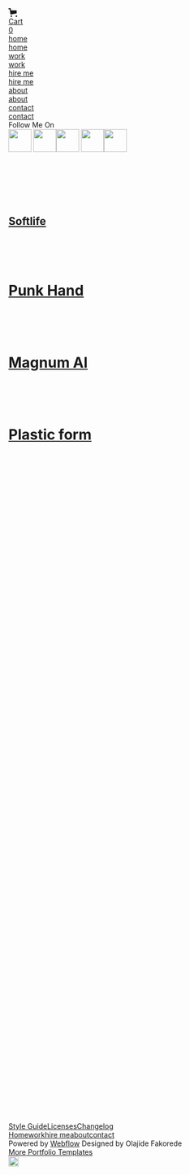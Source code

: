 <!DOCTYPE html>
<!-- This site was created in Webflow. https://www.webflow.com -->
<!-- Last Published: Tue Feb 20 2024 22:51:12 GMT+0000 (Coordinated Universal Time) -->
<html data-wf-domain="georgemaxwell.webflow.io" data-wf-page="63b651c3218127b90bfe8bf8" data-wf-site="63b57776402c77650eb13f9f">

<head>
    <meta charset="utf-8" />
    <title>Home - George Maxwell Webflow Ecommerce website template</title>
    <meta content="George Maxwell is a portfolio webflow website template with modern interactions and animations. Perfect for freelacers and creatives" name="description" />
    <meta content="Home - George Maxwell Webflow Ecommerce website template" property="og:title" />
    <meta content="George Maxwell is a portfolio webflow website template with modern interactions and animations. Perfect for freelacers and creatives" property="og:description" />
    <meta content="https://assets-global.website-files.com/63b57776402c77650eb13f9f/63c8a1890bec5cfe57b49a73_thum.png" property="og:image" />
    <meta content="Home - George Maxwell Webflow Ecommerce website template" property="twitter:title" />
    <meta content="George Maxwell is a portfolio webflow website template with modern interactions and animations. Perfect for freelacers and creatives" property="twitter:description" />
    <meta content="https://assets-global.website-files.com/63b57776402c77650eb13f9f/63c8a1890bec5cfe57b49a73_thum.png" property="twitter:image" />
    <meta property="og:type" content="website" />
    <meta content="summary_large_image" name="twitter:card" />
    <meta content="width=device-width, initial-scale=1" name="viewport" />
    <meta content="Webflow" name="generator" />
    <link href="https://assets-global.website-files.com/63b57776402c77650eb13f9f/css/georgemaxwell.webflow.3ec76671e.css" rel="stylesheet" type="text/css" />
    <link href="https://fonts.googleapis.com" rel="preconnect" />
    <link href="https://fonts.gstatic.com" rel="preconnect" crossorigin="anonymous" />
    <script src="https://ajax.googleapis.com/ajax/libs/webfont/1.6.26/webfont.js" type="text/javascript"></script>
    <script type="text/javascript">
        WebFont.load({
            google: {
                families: ["Open Sans:300,300italic,400,400italic,600,600italic,700,700italic,800,800italic", "Gantari:100,200,300,regular,500,600,700,800,900"]
            }
        });
    </script>
    <script type="text/javascript">
        ! function(o, c) {
            var n = c.documentElement,
                t = " w-mod-";
            n.className += t + "js", ("ontouchstart" in o || o.DocumentTouch && c instanceof DocumentTouch) && (n.className += t + "touch")
        }(window, document);
    </script>
    <link href="https://assets-global.website-files.com/63b57776402c77650eb13f9f/63bd72c1040947a72ec6f5db_favicon-32x32.png" rel="shortcut icon" type="image/x-icon" />
    <link href="https://assets-global.website-files.com/63b57776402c77650eb13f9f/63bd73169a78d24054004e71_android-chrome-512x512.png" rel="apple-touch-icon" />
    <script type="text/javascript">
        window.__WEBFLOW_CURRENCY_SETTINGS = {
            "currencyCode": "USD",
            "symbol": "$",
            "decimal": ".",
            "fractionDigits": 2,
            "group": ",",
            "template": "{{wf {\"path\":\"symbol\",\"type\":\"PlainText\"} }} {{wf {\"path\":\"amount\",\"type\":\"CommercePrice\"} }} {{wf {\"path\":\"currencyCode\",\"type\":\"PlainText\"} }}",
            "hideDecimalForWholeNumbers": false
        };
    </script>
</head>

<body class="body">
    <div class="menu">
        <div class="top-menu-wrapper"><a href="#" class="logo-link-block w-inline-block"><img src="https://assets-global.website-files.com/63b57776402c77650eb13f9f/63bd75b5fbe4b90fd47debba_logo%202.jpg" loading="lazy" alt="" class="main-logo"/></a>
            <div class="menu-right-wrapper">
                <div class="cart-main-wrapper">
                    <div data-node-type="commerce-cart-wrapper" data-open-product="" data-wf-cart-type="modal" data-wf-cart-query="query Dynamo2 {
  database {
    id
    commerceOrder {
      comment
      extraItems {
        name
        pluginId
        pluginName
        price {
          value
          unit
          decimalValue
          string
        }
      }
      id
      startedOn
      statusFlags {
        hasDownloads
        hasSubscription
        isFreeOrder
        requiresShipping
      }
      subtotal {
        value
        unit
        decimalValue
        string
      }
      total {
        value
        unit
        decimalValue
        string
      }
      updatedOn
      userItems {
        count
        id
        price {
          value
          unit
          decimalValue
          string
        }
        product {
          id
          cmsLocaleId
          f__draft_0ht
          f__archived_0ht
          f_name_
          f_sku_properties_3dr {
            id
            name
            enum {
              id
              name
              slug
            }
          }
        }
        rowTotal {
          value
          unit
          decimalValue
          string
        }
        sku {
          cmsLocaleId
          f__draft_0ht
          f__archived_0ht
          f_main_image_4dr {
            url
            file {
              size
              origFileName
              createdOn
              updatedOn
              mimeType
              width
              height
              variants {
                origFileName
                quality
                height
                width
                s3Url
                error
                size
              }
            }
            alt
          }
          f_sku_values_3dr {
            property {
              id
            }
            value {
              id
            }
          }
          id
        }
        subscriptionFrequency
        subscriptionInterval
        subscriptionTrial
      }
      userItemsCount
    }
  }
  site {
    id
    commerce {
      businessAddress {
        country
      }
      defaultCountry
      defaultCurrency
      quickCheckoutEnabled
    }
  }
}" data-wf-page-link-href-prefix="" class="w-commerce-commercecartwrapper"><a href="#" data-node-type="commerce-cart-open-link" aria-haspopup="dialog" aria-label="Open cart" role="button" class="w-commerce-commercecartopenlink cart-button w-inline-block"><svg class="w-commerce-commercecartopenlinkicon" width="17px" height="17px" viewBox="0 0 17 17"><g stroke="none" stroke-width="1" fill="none" fill-rule="evenodd"><path d="M2.60592789,2 L0,2 L0,0 L4.39407211,0 L4.84288393,4 L16,4 L16,9.93844589 L3.76940945,12.3694378 L2.60592789,2 Z M15.5,17 C14.6715729,17 14,16.3284271 14,15.5 C14,14.6715729 14.6715729,14 15.5,14 C16.3284271,14 17,14.6715729 17,15.5 C17,16.3284271 16.3284271,17 15.5,17 Z M5.5,17 C4.67157288,17 4,16.3284271 4,15.5 C4,14.6715729 4.67157288,14 5.5,14 C6.32842712,14 7,14.6715729 7,15.5 C7,16.3284271 6.32842712,17 5.5,17 Z" fill="currentColor" fill-rule="nonzero"></path></g></svg><div class="w-inline-block">Cart</div><div data-wf-bindings="%5B%7B%22innerHTML%22%3A%7B%22type%22%3A%22Number%22%2C%22filter%22%3A%7B%22type%22%3A%22numberPrecision%22%2C%22params%22%3A%5B%220%22%2C%22numberPrecision%22%5D%7D%2C%22dataPath%22%3A%22database.commerceOrder.userItemsCount%22%7D%7D%5D" class="w-commerce-commercecartopenlinkcount">0</div></a>
                        <div
                            data-node-type="commerce-cart-container-wrapper" style="display:none" class="w-commerce-commercecartcontainerwrapper w-commerce-commercecartcontainerwrapper--cartType-modal cart-wrapper">
                            <div role="dialog" data-node-type="commerce-cart-container" class="w-commerce-commercecartcontainer cart-container">
                                <div class="w-commerce-commercecartheader">
                                    <h4 class="w-commerce-commercecartheading">Your Cart</h4><a href="#" data-node-type="commerce-cart-close-link" role="button" aria-label="Close cart" class="w-commerce-commercecartcloselink w-inline-block"><svg class="icon-3" width="16px" height="16px" viewBox="0 0 16 16"><g stroke="none" stroke-width="1" fill="none" fill-rule="evenodd"><g fill-rule="nonzero" fill="#333333"><polygon points="6.23223305 8 0.616116524 13.6161165 2.38388348 15.3838835 8 9.76776695 13.6161165 15.3838835 15.3838835 13.6161165 9.76776695 8 15.3838835 2.38388348 13.6161165 0.616116524 8 6.23223305 2.38388348 0.616116524 0.616116524 2.38388348 6.23223305 8"></polygon></g></g></svg></a></div>
                                <div
                                    class="w-commerce-commercecartformwrapper">
                                    <form data-node-type="commerce-cart-form" style="display:none" class="w-commerce-commercecartform">
                                        <script type="text/x-wf-template" id="wf-template-5ebc6c02-4c44-6096-412c-3600ea5b270e">%3Cdiv%20class%3D%22w-commerce-commercecartitem%22%3E%3Cimg%20src%3D%22https%3A%2F%2Fassets-global.website-files.com%2Fplugins%2FBasic%2Fassets%2Fplaceholder.60f9b1840c.svg%22%20data-wf-bindings%3D%22%255B%257B%2522src%2522%253A%257B%2522type%2522%253A%2522ImageRef%2522%252C%2522filter%2522%253A%257B%2522type%2522%253A%2522identity%2522%252C%2522params%2522%253A%255B%255D%257D%252C%2522dataPath%2522%253A%2522database.commerceOrder.userItems%255B%255D.sku.f_main_image_4dr%2522%257D%257D%255D%22%20alt%3D%22%22%20class%3D%22w-commerce-commercecartitemimage%20cart-image%20w-dyn-bind-empty%22%2F%3E%3Cdiv%20class%3D%22w-commerce-commercecartiteminfo%22%3E%3Cdiv%20data-wf-bindings%3D%22%255B%257B%2522innerHTML%2522%253A%257B%2522type%2522%253A%2522PlainText%2522%252C%2522filter%2522%253A%257B%2522type%2522%253A%2522identity%2522%252C%2522params%2522%253A%255B%255D%257D%252C%2522dataPath%2522%253A%2522database.commerceOrder.userItems%255B%255D.product.f_name_%2522%257D%257D%255D%22%20class%3D%22w-commerce-commercecartproductname%20text-block-6%20w-dyn-bind-empty%22%3E%3C%2Fdiv%3E%3Cdiv%20data-wf-bindings%3D%22%255B%257B%2522innerHTML%2522%253A%257B%2522type%2522%253A%2522CommercePrice%2522%252C%2522filter%2522%253A%257B%2522type%2522%253A%2522price%2522%252C%2522params%2522%253A%255B%255D%257D%252C%2522dataPath%2522%253A%2522database.commerceOrder.userItems%255B%255D.price%2522%257D%257D%255D%22%20class%3D%22cart-price%22%3E%24%C2%A00.00%C2%A0USD%3C%2Fdiv%3E%3Cscript%20type%3D%22text%2Fx-wf-template%22%20id%3D%22wf-template-5ebc6c02-4c44-6096-412c-3600ea5b2715%22%3E%253Cli%253E%253Cspan%2520data-wf-bindings%253D%2522%25255B%25257B%252522innerHTML%252522%25253A%25257B%252522type%252522%25253A%252522PlainText%252522%25252C%252522filter%252522%25253A%25257B%252522type%252522%25253A%252522identity%252522%25252C%252522params%252522%25253A%25255B%25255D%25257D%25252C%252522dataPath%252522%25253A%252522database.commerceOrder.userItems%25255B%25255D.product.f_sku_properties_3dr%25255B%25255D.name%252522%25257D%25257D%25255D%2522%253E%253C%252Fspan%253E%253Cspan%253E%253A%2520%253C%252Fspan%253E%253Cspan%2520data-wf-bindings%253D%2522%25255B%25257B%252522innerHTML%252522%25253A%25257B%252522type%252522%25253A%252522CommercePropValues%252522%25252C%252522filter%252522%25253A%25257B%252522type%252522%25253A%252522identity%252522%25252C%252522params%252522%25253A%25255B%25255D%25257D%25252C%252522dataPath%252522%25253A%252522database.commerceOrder.userItems%25255B%25255D.product.f_sku_properties_3dr%25255B%25255D%252522%25257D%25257D%25255D%2522%253E%253C%252Fspan%253E%253C%252Fli%253E%3C%2Fscript%3E%3Cul%20data-wf-bindings%3D%22%255B%257B%2522optionSets%2522%253A%257B%2522type%2522%253A%2522CommercePropTable%2522%252C%2522filter%2522%253A%257B%2522type%2522%253A%2522identity%2522%252C%2522params%2522%253A%255B%255D%257D%252C%2522dataPath%2522%253A%2522database.commerceOrder.userItems%255B%255D.product.f_sku_properties_3dr%5B%5D%2522%257D%257D%252C%257B%2522optionValues%2522%253A%257B%2522type%2522%253A%2522CommercePropValues%2522%252C%2522filter%2522%253A%257B%2522type%2522%253A%2522identity%2522%252C%2522params%2522%253A%255B%255D%257D%252C%2522dataPath%2522%253A%2522database.commerceOrder.userItems%255B%255D.sku.f_sku_values_3dr%2522%257D%257D%255D%22%20class%3D%22w-commerce-commercecartoptionlist%22%20data-wf-collection%3D%22database.commerceOrder.userItems%255B%255D.product.f_sku_properties_3dr%22%20data-wf-template-id%3D%22wf-template-5ebc6c02-4c44-6096-412c-3600ea5b2715%22%3E%3Cli%3E%3Cspan%20data-wf-bindings%3D%22%255B%257B%2522innerHTML%2522%253A%257B%2522type%2522%253A%2522PlainText%2522%252C%2522filter%2522%253A%257B%2522type%2522%253A%2522identity%2522%252C%2522params%2522%253A%255B%255D%257D%252C%2522dataPath%2522%253A%2522database.commerceOrder.userItems%255B%255D.product.f_sku_properties_3dr%255B%255D.name%2522%257D%257D%255D%22%3E%3C%2Fspan%3E%3Cspan%3E%3A%20%3C%2Fspan%3E%3Cspan%20data-wf-bindings%3D%22%255B%257B%2522innerHTML%2522%253A%257B%2522type%2522%253A%2522CommercePropValues%2522%252C%2522filter%2522%253A%257B%2522type%2522%253A%2522identity%2522%252C%2522params%2522%253A%255B%255D%257D%252C%2522dataPath%2522%253A%2522database.commerceOrder.userItems%255B%255D.product.f_sku_properties_3dr%255B%255D%2522%257D%257D%255D%22%3E%3C%2Fspan%3E%3C%2Fli%3E%3C%2Ful%3E%3Ca%20href%3D%22%23%22%20role%3D%22button%22%20aria-label%3D%22Remove%20item%20from%20cart%22%20data-wf-bindings%3D%22%255B%257B%2522data-commerce-sku-id%2522%253A%257B%2522type%2522%253A%2522ItemRef%2522%252C%2522filter%2522%253A%257B%2522type%2522%253A%2522identity%2522%252C%2522params%2522%253A%255B%255D%257D%252C%2522dataPath%2522%253A%2522database.commerceOrder.userItems%255B%255D.sku.id%2522%257D%257D%255D%22%20class%3D%22remove-button%20w-inline-block%22%20data-wf-cart-action%3D%22remove-item%22%20data-commerce-sku-id%3D%22%22%3E%3Cdiv%20class%3D%22text-block-5%22%3ERemove%3C%2Fdiv%3E%3C%2Fa%3E%3C%2Fdiv%3E%3Cinput%20aria-label%3D%22Update%20quantity%22%20data-wf-bindings%3D%22%255B%257B%2522value%2522%253A%257B%2522type%2522%253A%2522Number%2522%252C%2522filter%2522%253A%257B%2522type%2522%253A%2522numberPrecision%2522%252C%2522params%2522%253A%255B%25220%2522%252C%2522numberPrecision%2522%255D%257D%252C%2522dataPath%2522%253A%2522database.commerceOrder.userItems%255B%255D.count%2522%257D%257D%252C%257B%2522data-commerce-sku-id%2522%253A%257B%2522type%2522%253A%2522ItemRef%2522%252C%2522filter%2522%253A%257B%2522type%2522%253A%2522identity%2522%252C%2522params%2522%253A%255B%255D%257D%252C%2522dataPath%2522%253A%2522database.commerceOrder.userItems%255B%255D.sku.id%2522%257D%257D%255D%22%20class%3D%22w-commerce-commercecartquantity%20cart-quantity%22%20required%3D%22%22%20pattern%3D%22%5E%5B0-9%5D%2B%24%22%20inputMode%3D%22numeric%22%20type%3D%22number%22%20name%3D%22quantity%22%20autoComplete%3D%22off%22%20data-wf-cart-action%3D%22update-item-quantity%22%20data-commerce-sku-id%3D%22%22%20value%3D%221%22%2F%3E%3C%2Fdiv%3E</script>
                                        <div
                                            class="w-commerce-commercecartlist" data-wf-collection="database.commerceOrder.userItems" data-wf-template-id="wf-template-5ebc6c02-4c44-6096-412c-3600ea5b270e">
                                            <div class="w-commerce-commercecartitem"><img src="https://assets-global.website-files.com/plugins/Basic/assets/placeholder.60f9b1840c.svg" data-wf-bindings="%5B%7B%22src%22%3A%7B%22type%22%3A%22ImageRef%22%2C%22filter%22%3A%7B%22type%22%3A%22identity%22%2C%22params%22%3A%5B%5D%7D%2C%22dataPath%22%3A%22database.commerceOrder.userItems%5B%5D.sku.f_main_image_4dr%22%7D%7D%5D"
                                                    alt="" class="w-commerce-commercecartitemimage cart-image w-dyn-bind-empty" />
                                                <div class="w-commerce-commercecartiteminfo">
                                                    <div data-wf-bindings="%5B%7B%22innerHTML%22%3A%7B%22type%22%3A%22PlainText%22%2C%22filter%22%3A%7B%22type%22%3A%22identity%22%2C%22params%22%3A%5B%5D%7D%2C%22dataPath%22%3A%22database.commerceOrder.userItems%5B%5D.product.f_name_%22%7D%7D%5D"
                                                        class="w-commerce-commercecartproductname text-block-6 w-dyn-bind-empty"></div>
                                                    <div data-wf-bindings="%5B%7B%22innerHTML%22%3A%7B%22type%22%3A%22CommercePrice%22%2C%22filter%22%3A%7B%22type%22%3A%22price%22%2C%22params%22%3A%5B%5D%7D%2C%22dataPath%22%3A%22database.commerceOrder.userItems%5B%5D.price%22%7D%7D%5D"
                                                        class="cart-price">$ 0.00 USD</div>
                                                    <script type="text/x-wf-template" id="wf-template-5ebc6c02-4c44-6096-412c-3600ea5b2715">%3Cli%3E%3Cspan%20data-wf-bindings%3D%22%255B%257B%2522innerHTML%2522%253A%257B%2522type%2522%253A%2522PlainText%2522%252C%2522filter%2522%253A%257B%2522type%2522%253A%2522identity%2522%252C%2522params%2522%253A%255B%255D%257D%252C%2522dataPath%2522%253A%2522database.commerceOrder.userItems%255B%255D.product.f_sku_properties_3dr%255B%255D.name%2522%257D%257D%255D%22%3E%3C%2Fspan%3E%3Cspan%3E%3A%20%3C%2Fspan%3E%3Cspan%20data-wf-bindings%3D%22%255B%257B%2522innerHTML%2522%253A%257B%2522type%2522%253A%2522CommercePropValues%2522%252C%2522filter%2522%253A%257B%2522type%2522%253A%2522identity%2522%252C%2522params%2522%253A%255B%255D%257D%252C%2522dataPath%2522%253A%2522database.commerceOrder.userItems%255B%255D.product.f_sku_properties_3dr%255B%255D%2522%257D%257D%255D%22%3E%3C%2Fspan%3E%3C%2Fli%3E</script>
                                                    <ul
                                                        data-wf-bindings="%5B%7B%22optionSets%22%3A%7B%22type%22%3A%22CommercePropTable%22%2C%22filter%22%3A%7B%22type%22%3A%22identity%22%2C%22params%22%3A%5B%5D%7D%2C%22dataPath%22%3A%22database.commerceOrder.userItems%5B%5D.product.f_sku_properties_3dr[]%22%7D%7D%2C%7B%22optionValues%22%3A%7B%22type%22%3A%22CommercePropValues%22%2C%22filter%22%3A%7B%22type%22%3A%22identity%22%2C%22params%22%3A%5B%5D%7D%2C%22dataPath%22%3A%22database.commerceOrder.userItems%5B%5D.sku.f_sku_values_3dr%22%7D%7D%5D"
                                                        class="w-commerce-commercecartoptionlist" data-wf-collection="database.commerceOrder.userItems%5B%5D.product.f_sku_properties_3dr" data-wf-template-id="wf-template-5ebc6c02-4c44-6096-412c-3600ea5b2715">
                                                        <li><span data-wf-bindings="%5B%7B%22innerHTML%22%3A%7B%22type%22%3A%22PlainText%22%2C%22filter%22%3A%7B%22type%22%3A%22identity%22%2C%22params%22%3A%5B%5D%7D%2C%22dataPath%22%3A%22database.commerceOrder.userItems%5B%5D.product.f_sku_properties_3dr%5B%5D.name%22%7D%7D%5D"></span><span>: </span>
                                                            <span
                                                                data-wf-bindings="%5B%7B%22innerHTML%22%3A%7B%22type%22%3A%22CommercePropValues%22%2C%22filter%22%3A%7B%22type%22%3A%22identity%22%2C%22params%22%3A%5B%5D%7D%2C%22dataPath%22%3A%22database.commerceOrder.userItems%5B%5D.product.f_sku_properties_3dr%5B%5D%22%7D%7D%5D"></span>
                                                        </li>
                                                        </ul>
                                                        <a href="#" role="button" aria-label="Remove item from cart" data-wf-bindings="%5B%7B%22data-commerce-sku-id%22%3A%7B%22type%22%3A%22ItemRef%22%2C%22filter%22%3A%7B%22type%22%3A%22identity%22%2C%22params%22%3A%5B%5D%7D%2C%22dataPath%22%3A%22database.commerceOrder.userItems%5B%5D.sku.id%22%7D%7D%5D"
                                                            class="remove-button w-inline-block" data-wf-cart-action="remove-item" data-commerce-sku-id="">
                                                            <div class="text-block-5">Remove</div>
                                                        </a>
                                                </div><input aria-label="Update quantity" data-wf-bindings="%5B%7B%22value%22%3A%7B%22type%22%3A%22Number%22%2C%22filter%22%3A%7B%22type%22%3A%22numberPrecision%22%2C%22params%22%3A%5B%220%22%2C%22numberPrecision%22%5D%7D%2C%22dataPath%22%3A%22database.commerceOrder.userItems%5B%5D.count%22%7D%7D%2C%7B%22data-commerce-sku-id%22%3A%7B%22type%22%3A%22ItemRef%22%2C%22filter%22%3A%7B%22type%22%3A%22identity%22%2C%22params%22%3A%5B%5D%7D%2C%22dataPath%22%3A%22database.commerceOrder.userItems%5B%5D.sku.id%22%7D%7D%5D"
                                                    class="w-commerce-commercecartquantity cart-quantity" required="" pattern="^[0-9]+$" inputMode="numeric" type="number" name="quantity" autoComplete="off" data-wf-cart-action="update-item-quantity" data-commerce-sku-id=""
                                                    value="1" /></div>
                            </div>
                            <div class="w-commerce-commercecartfooter">
                                <div aria-atomic="true" aria-live="polite" class="w-commerce-commercecartlineitem">
                                    <div class="text-block-6">Subtotal</div>
                                    <div data-wf-bindings="%5B%7B%22innerHTML%22%3A%7B%22type%22%3A%22CommercePrice%22%2C%22filter%22%3A%7B%22type%22%3A%22price%22%2C%22params%22%3A%5B%5D%7D%2C%22dataPath%22%3A%22database.commerceOrder.subtotal%22%7D%7D%5D"
                                        class="w-commerce-commercecartordervalue text-block-6"></div>
                                </div>
                                <div>
                                    <div data-node-type="commerce-cart-quick-checkout-actions" style="display:none">
                                        <a role="button" tabindex="0" aria-label="Apple Pay" aria-haspopup="dialog" data-node-type="commerce-cart-apple-pay-button" style="background-image:-webkit-named-image(apple-pay-logo-white);background-size:100% 50%;background-position:50% 50%;background-repeat:no-repeat"
                                            class="w-commerce-commercecartapplepaybutton" tabindex="0">
                                            <div></div>
                                        </a><a role="button" tabindex="0" aria-haspopup="dialog" data-node-type="commerce-cart-quick-checkout-button" style="display:none" class="w-commerce-commercecartquickcheckoutbutton"><svg class="w-commerce-commercequickcheckoutgoogleicon" xmlns="http://www.w3.org/2000/svg" xmlns:xlink="http://www.w3.org/1999/xlink" width="16" height="16" viewBox="0 0 16 16"><defs><polygon id="google-mark-a" points="0 .329 3.494 .329 3.494 7.649 0 7.649"></polygon><polygon id="google-mark-c" points=".894 0 13.169 0 13.169 6.443 .894 6.443"></polygon></defs><g fill="none" fill-rule="evenodd"><path fill="#4285F4" d="M10.5967,12.0469 L10.5967,14.0649 L13.1167,14.0649 C14.6047,12.6759 15.4577,10.6209 15.4577,8.1779 C15.4577,7.6339 15.4137,7.0889 15.3257,6.5559 L7.8887,6.5559 L7.8887,9.6329 L12.1507,9.6329 C11.9767,10.6119 11.4147,11.4899 10.5967,12.0469"></path><path fill="#34A853" d="M7.8887,16 C10.0137,16 11.8107,15.289 13.1147,14.067 C13.1147,14.066 13.1157,14.065 13.1167,14.064 L10.5967,12.047 C10.5877,12.053 10.5807,12.061 10.5727,12.067 C9.8607,12.556 8.9507,12.833 7.8887,12.833 C5.8577,12.833 4.1387,11.457 3.4937,9.605 L0.8747,9.605 L0.8747,11.648 C2.2197,14.319 4.9287,16 7.8887,16"></path><g transform="translate(0 4)"><mask id="google-mark-b" fill="#fff"><use xlink:href="#google-mark-a"></use></mask><path fill="#FBBC04" d="M3.4639,5.5337 C3.1369,4.5477 3.1359,3.4727 3.4609,2.4757 L3.4639,2.4777 C3.4679,2.4657 3.4749,2.4547 3.4789,2.4427 L3.4939,0.3287 L0.8939,0.3287 C0.8799,0.3577 0.8599,0.3827 0.8459,0.4117 C-0.2821,2.6667 -0.2821,5.3337 0.8459,7.5887 L0.8459,7.5997 C0.8549,7.6167 0.8659,7.6317 0.8749,7.6487 L3.4939,5.6057 C3.4849,5.5807 3.4729,5.5587 3.4639,5.5337" mask="url(#google-mark-b)"></path></g><mask id="google-mark-d" fill="#fff"><use xlink:href="#google-mark-c"></use></mask><path fill="#EA4335" d="M0.894,4.3291 L3.478,6.4431 C4.113,4.5611 5.843,3.1671 7.889,3.1671 C9.018,3.1451 10.102,3.5781 10.912,4.3671 L13.169,2.0781 C11.733,0.7231 9.85,-0.0219 7.889,0.0001 C4.941,0.0001 2.245,1.6791 0.894,4.3291" mask="url(#google-mark-d)"></path></g></svg><svg class="w-commerce-commercequickcheckoutmicrosofticon" xmlns="http://www.w3.org/2000/svg" width="16" height="16" viewBox="0 0 16 16"><g fill="none" fill-rule="evenodd"><polygon fill="#F05022" points="7 7 1 7 1 1 7 1"></polygon><polygon fill="#7DB902" points="15 7 9 7 9 1 15 1"></polygon><polygon fill="#00A4EE" points="7 15 1 15 1 9 7 9"></polygon><polygon fill="#FFB700" points="15 15 9 15 9 9 15 9"></polygon></g></svg><div>Pay with browser.</div></a></div>
                                    <a
                                        href="/checkout" value="Continue to Checkout" data-node-type="cart-checkout-button" class="w-commerce-commercecartcheckoutbutton checkout-button" data-loading-text="Hang Tight...">Continue to Checkout</a>
                                        <div data-wf-paypal-button="{&quot;layout&quot;:&quot;vertical&quot;,&quot;color&quot;:&quot;black&quot;,&quot;shape&quot;:&quot;rect&quot;,&quot;label&quot;:&quot;checkout&quot;,&quot;tagline&quot;:false,&quot;note&quot;:true}"
                                            class="paypal"></div>
                                </div>
                            </div>
                            </form>
                            <div class="w-commerce-commercecartemptystate">
                                <div aria-live="polite" aria-label="This cart is empty">No items found.</div>
                            </div>
                            <div aria-live="assertive" style="display:none" data-node-type="commerce-cart-error" class="w-commerce-commercecarterrorstate error-state-2">
                                <div class="w-cart-error-msg" data-w-cart-quantity-error="Product is not available in this quantity." data-w-cart-general-error="Something went wrong when adding this item to the cart." data-w-cart-checkout-error="Checkout is disabled on this site."
                                    data-w-cart-cart_order_min-error="The order minimum was not met. Add more items to your cart to continue." data-w-cart-subscription_error-error="Before you purchase, please use your email invite to verify your address so we can send order updates.">Product is not available in this quantity.</div>
                            </div>
                    </div>
                </div>
            </div>
        </div>
    </div>
    <div data-w-id="5ebc6c02-4c44-6096-412c-3600ea5b2736" class="menu-hamburger-wrapper"><img src="https://assets-global.website-files.com/63b57776402c77650eb13f9f/63ba7974cfc084570a6a1bc8_hamburger.webp" loading="lazy" alt="" class="menu-hamburger-icon" /><img src="https://assets-global.website-files.com/63b57776402c77650eb13f9f/63ba7974cfc08438536a1bc6_close.webp"
            loading="lazy" alt="" class="menu-close-icon" /></div>
    </div>
    </div>
    <div class="full-screen-menu">
        <div class="menu-wrapper">
            <div class="left">
                <a href="/" aria-current="page" class="menu-link-block w-inline-block w--current">
                    <div class="white-outline-menu">home</div>
                    <div class="white-outline-menu second">home</div>
                </a>
                <a href="/work" class="menu-link-block w-inline-block">
                    <div class="white-outline-menu">work</div>
                    <div class="white-outline-menu second">work</div>
                </a>
                <a href="/hire-me" class="menu-link-block w-inline-block">
                    <div class="white-outline-menu">hire me</div>
                    <div class="white-outline-menu second">hire me</div>
                </a>
                <a href="/about" class="menu-link-block w-inline-block">
                    <div class="white-outline-menu">about</div>
                    <div class="white-outline-menu second">about</div>
                </a>
                <a href="/contact" class="menu-link-block w-inline-block">
                    <div class="white-outline-menu">contact</div>
                    <div class="white-outline-menu second">contact</div>
                </a>
            </div>
            <div class="right">
                <div class="follow-me-wrapper">
                    <div class="follow-me">Follow Me On</div>
                </div>
                <div class="social-links"><a data-w-id="5ebc6c02-4c44-6096-412c-3600ea5b275a" href="http://www.facebook.com" target="_blank" class="social-icon-link w-inline-block"><img src="https://assets-global.website-files.com/63b57776402c77650eb13f9f/63ba83fe18d4e0282532c3e9_facebook-app-symbol%20(1).png" loading="lazy" width="45" alt=""/></a>
                    <a
                        href="http://www.twitter.com" target="_blank" class="social-icon-link w-inline-block"><img src="https://assets-global.website-files.com/63b57776402c77650eb13f9f/63ba83fa15cbc75d2a8cb7b0_twitter.png" loading="lazy" width="45" alt="" /></a><a href="http://www.instagram.com" target="_blank" class="social-icon-link w-inline-block"><img src="https://assets-global.website-files.com/63b57776402c77650eb13f9f/63ba83f8e6b85e9b517106e3_instagram.png" loading="lazy" width="45" alt=""/></a>
                        <a
                            href="#" target="_blank" class="social-icon-link w-inline-block"><img src="https://assets-global.website-files.com/63b57776402c77650eb13f9f/63ba83f93d3d7a28305b86b1_linkedin.png" loading="lazy" width="45" alt="" /></a><a href="http://www.youtube.com" target="_blank" class="social-icon-link w-inline-block"><img src="https://assets-global.website-files.com/63b57776402c77650eb13f9f/63ba83feae7aab50149c9cbb_youtube.png" loading="lazy" width="45" alt=""/></a></div>
            </div>
        </div>
    </div>
    </div>
    <div class="hero-section"><img class="hero-image" src="https://assets-global.website-files.com/63b57776402c77650eb13f9f/63b57ba207797437b6103fe0_christopher-campbell-Xo4YvBp6IBM-unsplash.jpg" alt="" style="opacity:0" sizes="(max-width: 767px) 100vw, (max-width: 991px) 90vw, 50vw"
            data-w-id="72662cdc-a6f4-d5b0-686c-ffff7f494406" loading="lazy" srcset="https://assets-global.website-files.com/63b57776402c77650eb13f9f/63b57ba207797437b6103fe0_christopher-campbell-Xo4YvBp6IBM-unsplash-p-500.jpg 500w, https://assets-global.website-files.com/63b57776402c77650eb13f9f/63b57ba207797437b6103fe0_christopher-campbell-Xo4YvBp6IBM-unsplash-p-800.jpg 800w, https://assets-global.website-files.com/63b57776402c77650eb13f9f/63b57ba207797437b6103fe0_christopher-campbell-Xo4YvBp6IBM-unsplash-p-1080.jpg 1080w, https://assets-global.website-files.com/63b57776402c77650eb13f9f/63b57ba207797437b6103fe0_christopher-campbell-Xo4YvBp6IBM-unsplash-p-1600.jpg 1600w, https://assets-global.website-files.com/63b57776402c77650eb13f9f/63b57ba207797437b6103fe0_christopher-campbell-Xo4YvBp6IBM-unsplash.jpg 1920w"
        />
        <h1 data-w-id="277ba81f-c73c-24c5-2b56-55473fc36072" style="opacity:0" class="hero-heading-outline">George maxwell</h1>
    </div>
    <div data-w-id="d7a73ded-bdd2-fd59-9160-927ef7d88bbe" class="track">
        <div class="camera">
            <div class="frame">
                <div class="item">
                    <div class="collection-list-wrapper w-dyn-list">
                        <div role="list" class="collection-list first w-dyn-items">
                            <div role="listitem" class="collection-item w-dyn-item">
                                <a data-w-id="6e0ff2d2-2cb8-88fc-4c30-7c59ce5937a6" href="/portfolio/softlife" class="link-block w-inline-block">
                                    <div class="image-wrapper"><img src="https://assets-global.website-files.com/63b5882c1786c11ede9e605b/63b6837a89ebb45b4e3ef358_shubham-dhage-mjl0yIdSi18-unsplash.jpg" loading="lazy" alt="" sizes="(max-width: 479px) 93vw, 99vw" srcset="https://assets-global.website-files.com/63b5882c1786c11ede9e605b/63b6837a89ebb45b4e3ef358_shubham-dhage-mjl0yIdSi18-unsplash-p-500.jpg 500w, https://assets-global.website-files.com/63b5882c1786c11ede9e605b/63b6837a89ebb45b4e3ef358_shubham-dhage-mjl0yIdSi18-unsplash-p-800.jpg 800w, https://assets-global.website-files.com/63b5882c1786c11ede9e605b/63b6837a89ebb45b4e3ef358_shubham-dhage-mjl0yIdSi18-unsplash-p-1080.jpg 1080w, https://assets-global.website-files.com/63b5882c1786c11ede9e605b/63b6837a89ebb45b4e3ef358_shubham-dhage-mjl0yIdSi18-unsplash-p-1600.jpg 1600w, https://assets-global.website-files.com/63b5882c1786c11ede9e605b/63b6837a89ebb45b4e3ef358_shubham-dhage-mjl0yIdSi18-unsplash.jpg 1920w"
                                            class="porftolio-image" />
                                        <div class="portfolio-details">
                                            <h2 class="portfolio-heading">Softlife</h2>
                                        </div>
                                        <div class="hover-wrapper">
                                            <div style="opacity:0" class="icon-wrapper"><img src="https://assets-global.website-files.com/63b57776402c77650eb13f9f/63b62a1f9be4fb40dcc4b567_right-down.png" loading="lazy" width="50" alt="" class="hover-icon" /></div>
                                        </div>
                                    </div>
                                </a>
                            </div>
                        </div>
                    </div>
                </div>
                <div class="item">
                    <div class="collection-list-wrapper w-dyn-list">
                        <div role="list" class="collection-list second w-dyn-items">
                            <div role="listitem" class="collection-item w-dyn-item">
                                <a data-w-id="a7dfeb5b-34fc-aa83-a8ab-265193e6c468" href="/portfolio/punk-hand" class="link-block w-inline-block">
                                    <div class="image-wrapper"><img src="https://assets-global.website-files.com/63b5882c1786c11ede9e605b/63b67d5b8a44f085690edcef_axel-ruffini-iulnjpZyWnc-unsplash.jpg" loading="lazy" alt="" sizes="(max-width: 479px) 93vw, 99vw" srcset="https://assets-global.website-files.com/63b5882c1786c11ede9e605b/63b67d5b8a44f085690edcef_axel-ruffini-iulnjpZyWnc-unsplash-p-500.jpg 500w, https://assets-global.website-files.com/63b5882c1786c11ede9e605b/63b67d5b8a44f085690edcef_axel-ruffini-iulnjpZyWnc-unsplash-p-800.jpg 800w, https://assets-global.website-files.com/63b5882c1786c11ede9e605b/63b67d5b8a44f085690edcef_axel-ruffini-iulnjpZyWnc-unsplash-p-1080.jpg 1080w, https://assets-global.website-files.com/63b5882c1786c11ede9e605b/63b67d5b8a44f085690edcef_axel-ruffini-iulnjpZyWnc-unsplash-p-1600.jpg 1600w, https://assets-global.website-files.com/63b5882c1786c11ede9e605b/63b67d5b8a44f085690edcef_axel-ruffini-iulnjpZyWnc-unsplash.jpg 1920w"
                                            class="porftolio-image" />
                                        <div class="portfolio-details">
                                            <h1 class="portfolio-heading">Punk Hand</h1>
                                        </div>
                                        <div class="hover-wrapper">
                                            <div style="opacity:0" class="icon-wrapper"><img src="https://assets-global.website-files.com/63b57776402c77650eb13f9f/63b62a1f9be4fb40dcc4b567_right-down.png" loading="lazy" width="50" alt="" class="hover-icon" /></div>
                                        </div>
                                    </div>
                                </a>
                            </div>
                        </div>
                    </div>
                </div>
                <div class="item">
                    <div class="collection-list-wrapper w-dyn-list">
                        <div role="list" class="collection-list third w-dyn-items">
                            <div role="listitem" class="collection-item w-dyn-item">
                                <a data-w-id="07ba8e05-b1d1-8a6d-fe04-a2f11de6fd59" href="/portfolio/magnum-ai" class="link-block w-inline-block">
                                    <div class="image-wrapper"><img src="https://assets-global.website-files.com/63b5882c1786c11ede9e605b/63b67e9d150d75ac86896f7c_pexels-pavel-danilyuk-8294624.jpg" loading="lazy" alt="" sizes="(max-width: 479px) 93vw, 99vw" srcset="https://assets-global.website-files.com/63b5882c1786c11ede9e605b/63b67e9d150d75ac86896f7c_pexels-pavel-danilyuk-8294624-p-500.jpg 500w, https://assets-global.website-files.com/63b5882c1786c11ede9e605b/63b67e9d150d75ac86896f7c_pexels-pavel-danilyuk-8294624-p-800.jpg 800w, https://assets-global.website-files.com/63b5882c1786c11ede9e605b/63b67e9d150d75ac86896f7c_pexels-pavel-danilyuk-8294624-p-1080.jpg 1080w, https://assets-global.website-files.com/63b5882c1786c11ede9e605b/63b67e9d150d75ac86896f7c_pexels-pavel-danilyuk-8294624.jpg 1279w"
                                            class="porftolio-image" />
                                        <div class="portfolio-details">
                                            <h1 class="portfolio-heading">Magnum AI</h1>
                                        </div>
                                        <div class="hover-wrapper">
                                            <div style="opacity:0" class="icon-wrapper"><img src="https://assets-global.website-files.com/63b57776402c77650eb13f9f/63b62a1f9be4fb40dcc4b567_right-down.png" loading="lazy" width="50" alt="" class="hover-icon" /></div>
                                        </div>
                                    </div>
                                </a>
                            </div>
                        </div>
                    </div>
                </div>
                <div class="item">
                    <div class="collection-list-wrapper w-dyn-list">
                        <div role="list" class="collection-list fourth w-dyn-items">
                            <div role="listitem" class="collection-item w-dyn-item">
                                <a data-w-id="2a7e196f-4876-b641-266c-6a26977a1317" href="/portfolio/plastic-form" class="link-block w-inline-block">
                                    <div class="image-wrapper"><img src="https://assets-global.website-files.com/63b5882c1786c11ede9e605b/63b67f940236ebf56f9a0897_vinicius-amnx-amano-OHPdgstNFGs-unsplash.jpg" loading="lazy" alt="" sizes="(max-width: 479px) 93vw, 99vw" srcset="https://assets-global.website-files.com/63b5882c1786c11ede9e605b/63b67f940236ebf56f9a0897_vinicius-amnx-amano-OHPdgstNFGs-unsplash-p-500.jpg 500w, https://assets-global.website-files.com/63b5882c1786c11ede9e605b/63b67f940236ebf56f9a0897_vinicius-amnx-amano-OHPdgstNFGs-unsplash-p-800.jpg 800w, https://assets-global.website-files.com/63b5882c1786c11ede9e605b/63b67f940236ebf56f9a0897_vinicius-amnx-amano-OHPdgstNFGs-unsplash-p-1080.jpg 1080w, https://assets-global.website-files.com/63b5882c1786c11ede9e605b/63b67f940236ebf56f9a0897_vinicius-amnx-amano-OHPdgstNFGs-unsplash-p-1600.jpg 1600w, https://assets-global.website-files.com/63b5882c1786c11ede9e605b/63b67f940236ebf56f9a0897_vinicius-amnx-amano-OHPdgstNFGs-unsplash.jpg 1920w"
                                            class="porftolio-image" />
                                        <div class="portfolio-details">
                                            <h1 class="portfolio-heading">Plastic form</h1>
                                        </div>
                                        <div class="hover-wrapper">
                                            <div style="opacity:0" class="icon-wrapper"><img src="https://assets-global.website-files.com/63b57776402c77650eb13f9f/63b62a1f9be4fb40dcc4b567_right-down.png" loading="lazy" width="50" alt="" class="hover-icon" /></div>
                                        </div>
                                    </div>
                                </a>
                            </div>
                        </div>
                    </div>
                </div>
            </div>
        </div>
    </div>
    <div class="see-all-work">
        <a data-w-id="1dd223e7-9643-2369-36fd-56f4c73c9f17" href="/work" class="link-button w-inline-block">
            <h2 data-w-id="f134c589-2463-9d62-5258-17a977d2d263" style="opacity:0" class="h1-heading">See all work</h2>
            <div data-w-id="018f066f-1adc-712a-8c66-daf69bccb98b" style="opacity:0" class="icon-wrapper-list _2">
                <div class="icon-wrapper margin"><img src="https://assets-global.website-files.com/63b57776402c77650eb13f9f/63b62a1f9be4fb40dcc4b567_right-down.png" loading="lazy" width="50" alt="" class="hover-icon" /></div>
                <div class="icon-wrapper margin"><img src="https://assets-global.website-files.com/63b57776402c77650eb13f9f/63b62a1f9be4fb40dcc4b567_right-down.png" loading="lazy" width="50" alt="" class="hover-icon" /></div>
            </div>
        </a>
    </div>
    <div class="section">
        <div class="container w-container">
            <div class="w-layout-grid grid">
                <div id="w-node-dd03d857-c752-e4f6-af3a-e29d4fee42aa-0bfe8bf8" class="sticky">
                    <h2 data-w-id="abceeb14-620c-7ea1-e640-a44934c93087" style="opacity:0">my Services</h2>
                </div>
                <div data-w-id="13a2881d-1ac1-aa28-5aeb-452b1007804f" style="opacity:0" class="services">
                    <div id="w-node-_3342c1b7-aaaf-8fbb-d347-cdb4b1a024a2-0bfe8bf8" class="wrap">
                        <h2 class="title-outline">Product Design</h2>
                        <p>Lorem ipsum dolor sit amet, consectetur adipiscing elit. Suspendisse varius enim in eros elementum tristique. Duis cursus, mi quis viverra ornare, eros dolor interdum nulla, ut commodo diam libero vitae erat. Aenean faucibus nibh
                            et justo cursus id rutrum lorem imperdiet. Nunc ut sem vitae risus tristique posuere.</p>
                    </div>
                    <div class="wrap">
                        <h2 class="title-outline">UX/UI Design</h2>
                        <p>Lorem ipsum dolor sit amet, consectetur adipiscing elit. Suspendisse varius enim in eros elementum tristique. Duis cursus, mi quis viverra ornare, eros dolor interdum nulla, ut commodo diam libero vitae erat. Aenean faucibus nibh
                            et justo cursus id rutrum lorem imperdiet. Nunc ut sem vitae risus tristique posuere.</p>
                    </div>
                    <div class="wrap">
                        <h2 class="title-outline">Web Development</h2>
                        <p>Lorem ipsum dolor sit amet, consectetur adipiscing elit. Suspendisse varius enim in eros elementum tristique. Duis cursus, mi quis viverra ornare, eros dolor interdum nulla, ut commodo diam libero vitae erat. Aenean faucibus nibh
                            et justo cursus id rutrum lorem imperdiet. Nunc ut sem vitae risus tristique posuere.</p>
                    </div>
                    <div class="wrap">
                        <h2 class="title-outline">App Development</h2>
                        <p>Lorem ipsum dolor sit amet, consectetur adipiscing elit. Suspendisse varius enim in eros elementum tristique. Duis cursus, mi quis viverra ornare, eros dolor interdum nulla, ut commodo diam libero vitae erat. Aenean faucibus nibh
                            et justo cursus id rutrum lorem imperdiet. Nunc ut sem vitae risus tristique posuere.</p>
                    </div>
                    <div data-w-id="c9937a92-15c1-ad90-2a06-4ba2061a5707" style="opacity:0" class="link-wrapper">
                        <a data-w-id="38defdec-250c-ffca-3658-ad5406518e23" href="/hire-me" class="link-button w-inline-block">
                            <h2 class="h1-heading">Hire me</h2>
                            <div class="icon-wrapper-list _2">
                                <div class="icon-wrapper margin"><img src="https://assets-global.website-files.com/63b57776402c77650eb13f9f/63b62a1f9be4fb40dcc4b567_right-down.png" loading="lazy" width="50" alt="" class="hover-icon" /></div>
                                <div class="icon-wrapper margin"><img src="https://assets-global.website-files.com/63b57776402c77650eb13f9f/63b62a1f9be4fb40dcc4b567_right-down.png" loading="lazy" width="50" alt="" class="hover-icon" /></div>
                            </div>
                        </a>
                    </div>
                </div>
            </div>
        </div>
    </div>
    <div class="section white">
        <div class="container w-container">
            <div class="title-wrapper">
                <h2 data-w-id="47e99f3c-e1f5-ec3e-f844-f4f93be29403" style="opacity:0" class="heading-black">my Clients</h2>
            </div>
            <div data-w-id="8faa5354-a5bf-9313-0e45-fbba2b59c21f" style="opacity:0" class="w-layout-grid logos-grid">
                <div id="w-node-_16bfce4a-a636-9485-a24d-c0c2176022e5-0bfe8bf8" class="logo-wrapper"><img src="https://assets-global.website-files.com/63b57776402c77650eb13f9f/63b6669124e16eb514da8cb9_628df6b234fb2d7627a599d2_Clients%20logo%202.svg" loading="lazy" alt="" class="clients-logo" /></div>
                <div id="w-node-_0ecb26ee-24b0-cae1-bcfb-f7b457cb7f09-0bfe8bf8"
                    class="logo-wrapper"><img src="https://assets-global.website-files.com/63b57776402c77650eb13f9f/63b66690133ca71d8c171f25_628df6c45ed89e2a5b1c48f2_Clients%20logo%204.svg" loading="lazy" alt="" class="clients-logo" /></div>
                <div id="w-node-_5e1cf245-13d0-c3de-848d-faa14771a04a-0bfe8bf8"
                    class="logo-wrapper"><img src="https://assets-global.website-files.com/63b57776402c77650eb13f9f/63b6668fd4a068032d706db5_628df6bc33669d3569512481_Clients%20logo%203.svg" loading="lazy" alt="" class="clients-logo" /></div>
                <div id="w-node-dd0265c1-783d-4403-9c1b-d5db95e3c6e6-0bfe8bf8"
                    class="logo-wrapper"><img src="https://assets-global.website-files.com/63b57776402c77650eb13f9f/63b66751723165454e148241_628df678e6296d1d9c14ef63_Clients%20logo%201.svg" loading="lazy" alt="" class="clients-logo" /></div>
                <div id="w-node-_17d881ae-b157-21bc-a0a3-b489af21e7cf-0bfe8bf8"
                    class="logo-wrapper"><img src="https://assets-global.website-files.com/63b57776402c77650eb13f9f/63b6668fd4a068032d706db5_628df6bc33669d3569512481_Clients%20logo%203.svg" loading="lazy" alt="" class="clients-logo" /></div>
                <div id="w-node-_9b0694e2-4e81-5acb-7dce-5f917ec4489a-0bfe8bf8"
                    class="logo-wrapper"><img src="https://assets-global.website-files.com/63b57776402c77650eb13f9f/63b66751723165454e148241_628df678e6296d1d9c14ef63_Clients%20logo%201.svg" loading="lazy" alt="" class="clients-logo" /></div>
                <div id="w-node-_86912e0f-89d7-9416-2d1a-c84454514bfc-0bfe8bf8"
                    class="logo-wrapper"><img src="https://assets-global.website-files.com/63b57776402c77650eb13f9f/63b6669124e16eb514da8cb9_628df6b234fb2d7627a599d2_Clients%20logo%202.svg" loading="lazy" alt="" class="clients-logo" /></div>
                <div id="w-node-bb49b43c-7212-512f-ab17-4db55a599fbb-0bfe8bf8"
                    class="logo-wrapper"><img src="https://assets-global.website-files.com/63b57776402c77650eb13f9f/63b66690133ca71d8c171f25_628df6c45ed89e2a5b1c48f2_Clients%20logo%204.svg" loading="lazy" alt="" class="clients-logo" /></div>
            </div>
        </div>
    </div>
    <div class="section white">
        <div class="container w-container">
            <div data-w-id="6df12351-c5c3-6eb0-fa06-e045a5a98250" style="opacity:0" class="link-wrapper">
                <a data-w-id="6df12351-c5c3-6eb0-fa06-e045a5a98251" href="/contact" class="link-button contact-me w-inline-block">
                    <h2 class="heading-black contact-me">Contact Me</h2>
                    <div class="icon-wrapper-list">
                        <div class="icon-wrapper margin invert"><img src="https://assets-global.website-files.com/63b57776402c77650eb13f9f/63b62a1f9be4fb40dcc4b567_right-down.png" loading="lazy" width="50" alt="" class="hover-icon" /></div>
                        <div class="icon-wrapper margin invert"><img src="https://assets-global.website-files.com/63b57776402c77650eb13f9f/63b62a1f9be4fb40dcc4b567_right-down.png" loading="lazy" width="50" alt="" class="hover-icon" /></div>
                    </div>
                </a>
            </div>
        </div>
    </div>
    <div class="footer">
        <div class="container-3 w-container">
            <div class="w-layout-grid footer-grid">
                <div id="w-node-_886502b4-2d6e-730b-e2ff-7a0b1975cdc3-1975cdbf" class="footer-wrapper">
                    <div class="footer-links-horizontal"><a href="/template/style-guide" class="link-footer">Style Guide</a><a href="/template/licensing" class="link-footer">Licenses</a><a href="/template/changelog" class="link-footer">Changelog</a></div>
                </div>
                <div id="w-node-_886502b4-2d6e-730b-e2ff-7a0b1975cdcd-1975cdbf" class="footer-wrapper">
                    <div class="footer-links-horizontal justify-right"><a href="/" aria-current="page" class="link-footer w--current">Home</a><a href="/work" class="link-footer">work</a><a href="/hire-me" class="link-footer">hire me</a><a href="/about" class="link-footer">about</a><a href="/contact" class="link-footer">contact</a></div>
                </div>
            </div>
            <div class="footer-text-block-wrapper">
                <div class="footer-text-block">Powered by <a href="http://www.webflow.com">Webflow</a> Designed by Olajide Fakorede</div>
            </div>
        </div>
    </div>
    <a href="https://www.olatemplates.com/" target="_blank" class="more-templates-link w-inline-block">
        <div class="fixed-button-text">More Portfolio Templates</div><img src="https://assets-global.website-files.com/63b57776402c77650eb13f9f/65d52c6fca3bc97032761453_next%20(2).png" loading="lazy" width="20" alt="" class="arrow-icon-button" /></a>
    <script src="https://d3e54v103j8qbb.cloudfront.net/js/jquery-3.5.1.min.dc5e7f18c8.js?site=63b57776402c77650eb13f9f"
        type="text/javascript" integrity="sha256-9/aliU8dGd2tb6OSsuzixeV4y/faTqgFtohetphbbj0=" crossorigin="anonymous"></script>
    <script src="https://assets-global.website-files.com/63b57776402c77650eb13f9f/js/webflow.826f3e7b9.js" type="text/javascript"></script>
</body>

</html>
